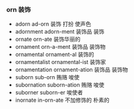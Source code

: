 ### orn 装饰

- adorn  ad-orn  装饰 打扮  使声色
- adornment adorn-ment 装饰品 装饰
- ornate orn-ate  装饰华丽的
- ornament orn-a-ment 装饰品 装饰物
- ornamental ornament-al 装饰的  
- ornamentalist ornamental-ist 装饰家
- ornamentation ornament-ation 装饰品 装饰物
- suborn sub-orn  贿赂  唆使
- subornation suborn-ation 贿赂 唆使
- suborner suborn-er 唆使者
- inornate in-orn-ate 不加修饰的  朴素的